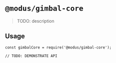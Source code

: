 # `@modus/gimbal-core`

> TODO: description

## Usage

```
const gimbalCore = require('@modus/gimbal-core');

// TODO: DEMONSTRATE API
```
